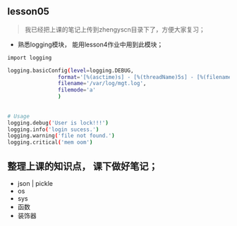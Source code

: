 ## lesson05
> 我已经把上课的笔记上传到zhengyscn目录下了，方便大家复习；

- 熟悉logging模块， 能用lesson4作业中用到此模块；

```bash
import logging

logging.basicConfig(level=logging.DEBUG,
                format='[%(asctime)s] - [%(threadName)5s] - [%(filename)s-line:%(lineno)d] [%(levelname)s] %(message)s',
                filename='/var/log/mgt.log',
                filemode='a'
                )
                
                
# Usage
logging.debug('User is lock!!!')
logging.info('login sucess.')
logging.warning('file not found.')
logging.critical('mem oom')

```

## 整理上课的知识点， 课下做好笔记；

- json | pickle
- os
- sys
- 函数
- 装饰器
